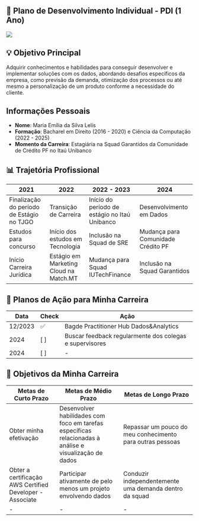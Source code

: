 ## 📌 Plano de Desenvolvimento Individual - PDI (1 Ano)

<img src="[https://imgur.com/gp15ziL.png](https://scontent.fbau1-1.fna.fbcdn.net/v/t39.30808-6/288964217_586625059466505_7567686726363965160_n.jpg?_nc_cat=103&ccb=1-7&_nc_sid=5f2048&_nc_ohc=4X6z-PR_nGwQ7kNvgE1s1r4&_nc_zt=23&_nc_ht=scontent.fbau1-1.fna&oh=00_AYDD7yVAXBMdIbhspLudsmEzaLH3ZzIivSPcYbMbpNktNg&oe=665BC008)">

## 💡 Objetivo Principal

Adquirir conhecimentos e habilidades para conseguir desenvolver e implementar soluções com os dados, abordando desafios específicos da empresa, como previsão da demanda, otimização dos processos ou até mesmo a personalização de um produto conforme a necessidade do cliente.

## Informações Pessoais

- **Nome**: Maria Emília da Silva Lelis
- **Formação**: Bacharel em Direito (2016 - 2020) e Ciência da Computação (2022 - 2025)
- **Momento da Carreira**: Estagiária na Squad Garantidos da Comunidade de Crédito PF no Itaú Unibanco

## 📊 Trajetória Profissional

| 2021 | 2022 | 2022 - 2023 | 2024 |
|-------------|-------------|-------------|-------------|
| Finalização do período de Estágio no TJGO | Transição de Carreira | Início do período de estágio no Itaú Unibanco | Desenvolvimento em Dados
| Estudos para concurso | Início dos estudos em Tecnologia | Inclusão na Squad de SRE | Mudança para Comunidade Crédito PF
| Início Carreira Jurídica | Estágio em Marketing Cloud na Match.MT | Mudança para Squad IUTechFinance | Inclusão na Squad Garantidos

## 📌 Planos de Ação para Minha Carreira

| Data | Check | Ação |
|-----|------------------|---------------------|
| 12/2023| ✅              | Bagde Practitioner Hub Dados&Analytics   |
| 2024| [ ]              | Buscar feedback regularmente dos colegas e supervisores    |
| 2024| [ ]              | - |

## 🎯 Objetivos da Minha Carreira

| Metas de Curto Prazo | Metas de Médio Prazo | Metas de Longo Prazo |
|-------------|-------------|-------------|
| Obter minha efetivação | Desenvolver habilidades com foco em tarefas específicas relacionadas à análise e visualização de dados | Repassar um pouco do meu conhecimento para outras pessoas |
| Obter a certificação AWS Certified Developer - Associate | Participar ativamente de pelo menos um projeto envolvendo dados | Conduzir independentemente uma demanda dentro da squad |
| - | - | - |
